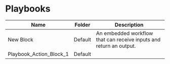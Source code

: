 # Playbooks
|Name|Folder|Description|
|----|------|-----------|
|New Block|Default|An embedded workflow that can receive inputs and return an output.|
|Playbook_Action_Block_1|Default||
